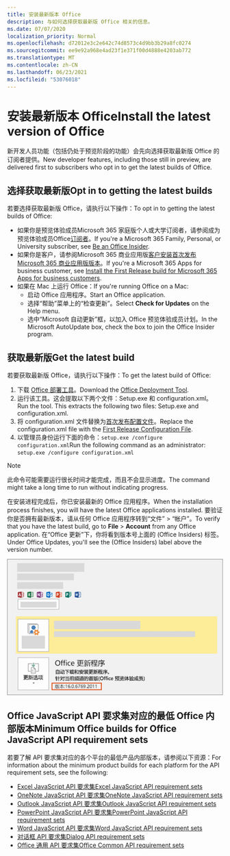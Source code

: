 ```yaml
---
title: 安装最新版本 Office
description: 与如何选择获取最新版 Office 相关的信息。
ms.date: 07/07/2020
localization_priority: Normal
ms.openlocfilehash: d72012e3c2e642c74d8573c4d9bb3b29a8fc0274
ms.sourcegitcommit: ee9e92a968e4ad23f1e371f00d4888e4203ab772
ms.translationtype: MT
ms.contentlocale: zh-CN
ms.lasthandoff: 06/23/2021
ms.locfileid: "53076018"
---
```

# <a name="install-the-latest-version-of-office"></a><span data-ttu-id="2d78f-103">安装最新版本 Office</span><span class="sxs-lookup"><span data-stu-id="2d78f-103">Install the latest version of Office</span></span>

<span data-ttu-id="2d78f-104">新开发人员功能（包括仍处于预览阶段的功能）会先向选择获取最新版 Office 的订阅者提供。</span><span class="sxs-lookup"><span data-stu-id="2d78f-104">New developer features, including those still in preview, are delivered first to subscribers who opt in to get the latest builds of Office.</span></span>

## <a name="opt-in-to-getting-the-latest-builds"></a><span data-ttu-id="2d78f-105">选择获取最新版</span><span class="sxs-lookup"><span data-stu-id="2d78f-105">Opt in to getting the latest builds</span></span>

<span data-ttu-id="2d78f-106">若要选择获取最新版 Office，请执行以下操作：</span><span class="sxs-lookup"><span data-stu-id="2d78f-106">To opt in to getting the latest builds of Office:</span></span>

- <span data-ttu-id="2d78f-107">如果你是预览体验成员Microsoft 365 家庭版个人或大学订阅者，请参阅成为预览体验成员Office[订阅者](https://insider.office.com)。</span><span class="sxs-lookup"><span data-stu-id="2d78f-107">If you're a Microsoft 365 Family, Personal, or University subscriber, see [Be an Office Insider](https://insider.office.com).</span></span>
- <span data-ttu-id="2d78f-108">如果你是客户，请参阅Microsoft 365 商业应用版[客户安装首次发布Microsoft 365 商业应用版版本](https://support.office.com/article/Install-the-First-Release-build-for-Office-365-for-business-customers-4dd8ba40-73c0-4468-b778-c7b744d03ead)。</span><span class="sxs-lookup"><span data-stu-id="2d78f-108">If you're a Microsoft 365 Apps for business customer, see [Install the First Release build for Microsoft 365 Apps for business customers](https://support.office.com/article/Install-the-First-Release-build-for-Office-365-for-business-customers-4dd8ba40-73c0-4468-b778-c7b744d03ead).</span></span>
- <span data-ttu-id="2d78f-109">如果在 Mac 上运行 Office：</span><span class="sxs-lookup"><span data-stu-id="2d78f-109">If you're running Office on a Mac:</span></span>
  - <span data-ttu-id="2d78f-110">启动 Office 应用程序。</span><span class="sxs-lookup"><span data-stu-id="2d78f-110">Start an Office application.</span></span>
  - <span data-ttu-id="2d78f-111">选择“帮助”菜单上的“检查更新”。</span><span class="sxs-lookup"><span data-stu-id="2d78f-111">Select **Check for Updates** on the Help menu.</span></span>
  - <span data-ttu-id="2d78f-112">选中“Microsoft 自动更新”框，以加入 Office 预览体验成员计划。</span><span class="sxs-lookup"><span data-stu-id="2d78f-112">In the Microsoft AutoUpdate box, check the box to join the Office Insider program.</span></span>

## <a name="get-the-latest-build"></a><span data-ttu-id="2d78f-113">获取最新版</span><span class="sxs-lookup"><span data-stu-id="2d78f-113">Get the latest build</span></span>

<span data-ttu-id="2d78f-114">若要获取最新版 Office，请执行以下操作：</span><span class="sxs-lookup"><span data-stu-id="2d78f-114">To get the latest build of Office:</span></span>

1. <span data-ttu-id="2d78f-115">下载 [Office 部署工具](https://www.microsoft.com/download/details.aspx?id=49117)。</span><span class="sxs-lookup"><span data-stu-id="2d78f-115">Download the [Office Deployment Tool](https://www.microsoft.com/download/details.aspx?id=49117).</span></span>
2. <span data-ttu-id="2d78f-p101">运行该工具。这会提取以下两个文件：Setup.exe 和 configuration.xml。</span><span class="sxs-lookup"><span data-stu-id="2d78f-p101">Run the tool. This extracts the following two files: Setup.exe and configuration.xml.</span></span>
3. <span data-ttu-id="2d78f-118">将 configuration.xml 文件替换为[首次发布配置文件](https://raw.githubusercontent.com/OfficeDev/Office-Add-in-Commands-Samples/master/Tools/FirstReleaseConfig/configuration.xml)。</span><span class="sxs-lookup"><span data-stu-id="2d78f-118">Replace the configuration.xml file with the [First Release Configuration File](https://raw.githubusercontent.com/OfficeDev/Office-Add-in-Commands-Samples/master/Tools/FirstReleaseConfig/configuration.xml).</span></span>
4. <span data-ttu-id="2d78f-119">以管理员身份运行下面的命令：`setup.exe /configure configuration.xml`</span><span class="sxs-lookup"><span data-stu-id="2d78f-119">Run the following command as an administrator:  `setup.exe /configure configuration.xml`</span></span>

> [!NOTE]
> <span data-ttu-id="2d78f-120">此命令可能需要运行很长时间才能完成，而且不会显示进度。</span><span class="sxs-lookup"><span data-stu-id="2d78f-120">The command might take a long time to run without indicating progress.</span></span>

<span data-ttu-id="2d78f-121">在安装进程完成后，你已安装最新的 Office 应用程序。</span><span class="sxs-lookup"><span data-stu-id="2d78f-121">When the installation process finishes, you will have the latest Office applications installed.</span></span> <span data-ttu-id="2d78f-122">要验证你是否拥有最新版本，请从任何 Office 应用程序转到“文件” > “帐户”。</span><span class="sxs-lookup"><span data-stu-id="2d78f-122">To verify that you have the latest build, go to **File** > **Account** from any Office application.</span></span> <span data-ttu-id="2d78f-123">在“Office 更新”下，你将看到版本号上面的 (Office Insiders) 标签。</span><span class="sxs-lookup"><span data-stu-id="2d78f-123">Under Office Updates, you'll see the (Office Insiders) label above the version number.</span></span>

![显示具有预览体验成员标签Office信息的屏幕截图。](../images/office-insiders-label.png)

## <a name="minimum-office-builds-for-office-javascript-api-requirement-sets"></a><span data-ttu-id="2d78f-125">Office JavaScript API 要求集对应的最低 Office 内部版本</span><span class="sxs-lookup"><span data-stu-id="2d78f-125">Minimum Office builds for Office JavaScript API requirement sets</span></span>

<span data-ttu-id="2d78f-126">若要了解 API 要求集对应的各个平台的最低产品内部版本，请参阅以下资源：</span><span class="sxs-lookup"><span data-stu-id="2d78f-126">For information about the minimum product builds for each platform for the API requirement sets, see the following:</span></span>

- [<span data-ttu-id="2d78f-127">Excel JavaScript API 要求集</span><span class="sxs-lookup"><span data-stu-id="2d78f-127">Excel JavaScript API requirement sets</span></span>](../reference/requirement-sets/excel-api-requirement-sets.md)
- [<span data-ttu-id="2d78f-128">OneNote JavaScript API 要求集</span><span class="sxs-lookup"><span data-stu-id="2d78f-128">OneNote JavaScript API requirement sets</span></span>](../reference/requirement-sets/onenote-api-requirement-sets.md)
- [<span data-ttu-id="2d78f-129">Outlook JavaScript API 要求集</span><span class="sxs-lookup"><span data-stu-id="2d78f-129">Outlook JavaScript API requirement sets</span></span>](../reference/requirement-sets/outlook-api-requirement-sets.md)
- [<span data-ttu-id="2d78f-130">PowerPoint JavaScript API 要求集</span><span class="sxs-lookup"><span data-stu-id="2d78f-130">PowerPoint JavaScript API requirement sets</span></span>](../reference/requirement-sets/powerpoint-api-requirement-sets.md)
- [<span data-ttu-id="2d78f-131">Word JavaScript API 要求集</span><span class="sxs-lookup"><span data-stu-id="2d78f-131">Word JavaScript API requirement sets</span></span>](../reference/requirement-sets/word-api-requirement-sets.md)
- [<span data-ttu-id="2d78f-132">对话框 API 要求集</span><span class="sxs-lookup"><span data-stu-id="2d78f-132">Dialog API requirement sets</span></span>](../reference/requirement-sets/dialog-api-requirement-sets.md)
- [<span data-ttu-id="2d78f-133">Office 通用 API 要求集</span><span class="sxs-lookup"><span data-stu-id="2d78f-133">Office Common API requirement sets</span></span>](../reference/requirement-sets/office-add-in-requirement-sets.md)
